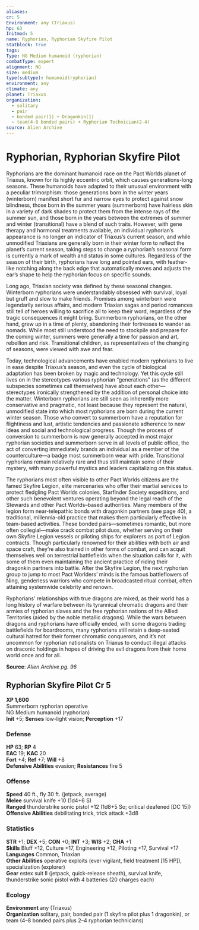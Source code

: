 ```yaml
---
aliases: 
cr: 5
Environment: any (Triaxus)
hp: 63
Initmod: 5
name: Ryphorian, Ryphorian Skyfire Pilot
statblock: true
tags: 
Type: NG Medium humanoid (ryphorian)
combatType: expert
alignment: NG
size: medium
type(subtype): humanoid(ryphorian)
environment: any
climate: any
planet: Triaxus
organization:
  - solitary
  - pair
  - bonded pair(1) + Dragonkin(1)
  - team(4-8 bonded pairs) + Ryphorian Technician(2-4)
source: Alien Archive
---
```


# Ryphorian, Ryphorian Skyfire Pilot

Ryphorians are the dominant humanoid race on the Pact Worlds planet of Triaxus, known for its highly eccentric orbit, which causes generations-long seasons. These humanoids have adapted to their unusual environment with a peculiar trimorphism: those generations born in the winter years (winterborn) manifest short fur and narrow eyes to protect against snow blindness, those born in the summer years (summerborn) have hairless skin in a variety of dark shades to protect them from the intense rays of the summer sun, and those born in the years between the extremes of summer and winter (transitional) have a blend of such traits. However, with gene therapy and hormonal treatments available, an individual ryphorian’s appearance is no longer an indicator of Triaxus’s current season, and while unmodified Triaxians are generally born in their winter form to reflect the planet’s current season, taking steps to change a ryphorian’s seasonal form is currently a mark of wealth and status in some cultures. Regardless of the season of their birth, ryphorians have long and pointed ears, with feather-like notching along the back edge that automatically moves and adjusts the ear’s shape to help the ryphorian focus on specific sounds.

Long ago, Triaxian society was defined by these seasonal changes. Winterborn ryphorians were understandably obsessed with survival, loyal but gruff and slow to make friends. Promises among winterborn were legendarily serious affairs, and modern Triaxian sagas and period romances still tell of heroes willing to sacrifice all to keep their word, regardless of the tragic consequences it might bring. Summerborn ryphorians, on the other hand, grew up in a time of plenty, abandoning their fortresses to wander as nomads. While most still understood the need to stockpile and prepare for the coming winter, summers were generally a time for passion and art, rebellion and risk. Transitional children, as representatives of the changing of seasons, were viewed with awe and fear.

Today, technological advancements have enabled modern ryphorians to live in ease despite Triaxus’s season, and even the cycle of biological adaptation has been broken by magic and technology. Yet this cycle still lives on in the stereotypes various ryphorian “generations” (as the different subspecies sometimes call themselves) have about each other—stereotypes ironically strengthened by the addition of personal choice into the matter. Winterborn ryphorians are still seen as inherently more conservative and pragmatic, not least because they represent the natural, unmodified state into which most ryphorians are born during the current winter season. Those who convert to summerborn have a reputation for flightiness and lust, artistic tendencies and passionate adherence to new ideas and social and technological progress. Though the process of conversion to summerborn is now generally accepted in most major ryphorian societies and summerborn serve in all levels of public office, the act of converting immediately brands an individual as a member of the counterculture—a badge most summerborn wear with pride. Transitional ryphorians remain relatively rare and thus still maintain some of their mystery, with many powerful mystics and leaders capitalizing on this status.

The ryphorians most often visible to other Pact Worlds citizens are the famed Skyfire Legion, elite mercenaries who offer their martial services to protect fledgling Pact Worlds colonies, Starfinder Society expeditions, and other such benevolent ventures operating beyond the legal reach of the Stewards and other Pact Worlds–based authorities. Many members of the legion form near-telepathic bonds with dragonkin partners (see page 40), a traditional, millennia-old practice that makes them particularly effective in team-based activities. These bonded pairs—sometimes romantic, but more often collegial—make crack combat pilot duos, whether serving on their own Skyfire Legion vessels or piloting ships for explorers as part of Legion contracts. Though particularly renowned for their abilities with both air and space craft, they’re also trained in other forms of combat, and can acquit themselves well on terrestrial battlefields when the situation calls for it, with some of them even maintaining the ancient practice of riding their dragonkin partners into battle. After the Skyfire Legion, the next ryphorian group to jump to most Pact Worlders’ minds is the famous battleflowers of Ning, genderless warriors who compete in broadcasted ritual combat, often attaining systemwide celebrity and renown.

Ryphorians’ relationships with true dragons are mixed, as their world has a long history of warfare between its tyrannical chromatic dragons and their armies of ryphorian slaves and the free ryphorian nations of the Allied Territories (aided by the noble metallic dragons). While the wars between dragons and ryphorians have officially ended, with some dragons trading battlefields for boardrooms, many ryphorians still retain a deep-seated cultural hatred for their former chromatic conquerors, and it’s not uncommon for ryphorian nationalists on Triaxus to conduct illegal attacks on draconic holdings in hopes of driving the evil dragons from their home world once and for all.

**Source**:  _Alien Archive pg. 96_

## Ryphorian Skyfire Pilot Cr 5

**XP 1,600**  
Summerborn ryphorian operative  
NG Medium humanoid (ryphorian)  
**Init** +5; **Senses** low-light vision; **Perception** +17  

### Defense

**HP** 63; **RP** 4  
**EAC** 19; **KAC** 20  
**Fort** +4; **Ref** +7; **Will** +8  
**Defensive Abilities** evasion; **Resistances** fire 5  

### Offense

**Speed** 40 ft., fly 30 ft. (jetpack, average)  
**Melee** survival knife +10 (1d4+6 S)  
**Ranged** thunderstrike sonic pistol +12 (1d8+5 So; critical deafened \[DC 15\])  
**Offensive Abilities** debilitating trick, trick attack +3d8

### Statistics

**STR** +1; **DEX** +5; **CON** +0; **INT** +3; **WIS** +2; **CHA** +1  
**Skills** Bluff +12, Culture +17, Engineering +12, Piloting +17, Survival +17  
**Languages** Common, Triaxian  
**Other Abilities** operative exploits (ever vigilant, field treatment \[15 HP\]), specialization (explorer)  
**Gear** estex suit II (jetpack, quick-release sheath), survival knife, thunderstrike sonic pistol with 4 batteries (20 charges each)

### Ecology

**Environment** any (Triaxus)  
**Organization** solitary, pair, bonded pair (1 skyfire pilot plus 1 dragonkin), or team (4–8 bonded pairs plus 2–4 ryphorian technicians)


